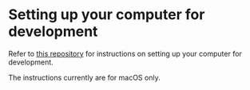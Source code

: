 # Setting up your computer for development

Refer to [this repository](https://github.com/rgutierrez-cotech/mac-dev-setup) for instructions on setting up your computer for development.

The instructions currently are for macOS only.